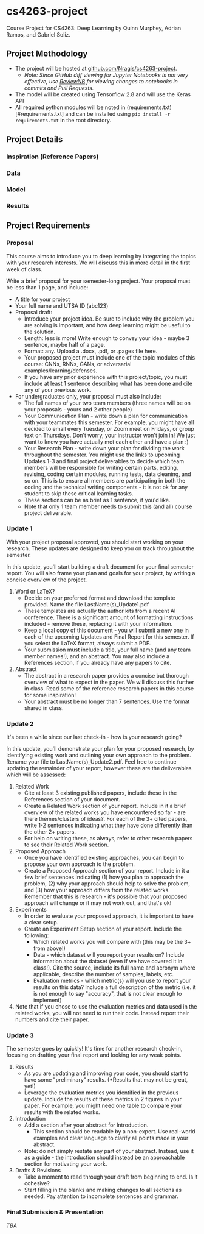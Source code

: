 # cs4263-project
Course Project for CS4263: Deep Learning by Quinn Murphey, Adrian Ramos, and Gabriel Soliz.

## Project Methodology
- The project will be hosted at [github.com/Nragis/cs4263-project](https://github.com/Nragis/cs4263-project).
  - *Note: Since GitHub diff viewing for Jupyter Notebooks is not very effective, use [ReviewNB](https://app.reviewnb.com/Nragis/cs4263-project/) for viewing changes to notebooks in commits and Pull Requests.*
- The model will be created using Tensorflow 2.8 and will use the Keras API
- All required python modules will be noted in (requirements.txt)[#requirements.txt] and can be installed using `pip install -r requirements.txt` in the root directory.

## Project Details

### Inspiration (Reference Papers)

### Data

### Model

### Results

## Project Requirements

### Proposal


This course aims to introduce you to deep learning by integrating the topics with your research interests. We will discuss this in more detail in the first week of class.

Write a brief proposal for your semester-long project. Your proposal must be less than 1 page, and include:

- A title for your project
- Your full name and UTSA ID (abc123)
- Proposal draft:
    - Introduce your project idea. Be sure to include why the problem you are solving is important, and how deep learning might be useful to the solution.
    - Length: less is more! Write enough to convey your idea - maybe 3 sentence, maybe half of a page.
    - Format: any. Upload a .docx, .pdf, or .pages file here.
    - Your proposed project must include one of the topic modules of this course: CNNs, RNNs, GANs, or adversarial examples/learning/defenses.
    - If you have any prior experience with this project/topic, you must include at least 1 sentence describing what has been done and cite any of your previous work. 
- For undergraduates only, your proposal must also include:
    - The full names of your two team members (three names will be on your proposals - yours and 2 other people)
    - Your Communication Plan - write down a plan for communication with your teammates this semester. For example, you might have all decided to email every Tuesday, or Zoom meet on Fridays, or group text on Thursdays. Don't worry, your instructor won't join in! We just want to know you have actually met each other and have a plan :)
    - Your Research Plan - write down your plan for dividing the work throughout the semester. You might use the links to upcoming Updates 1-3 and final project deliverables to decide which team members will be responsible for writing certain parts, editing, revising, coding certain modules, running tests, data cleaning, and so on. This is to ensure all members are participating in both the coding and the technical writing components - it is not ok for any student to skip these critical learning tasks.
    - These sections can be as brief as 1 sentence, if you'd like.
    - Note that only 1 team member needs to submit this (and all) course project deliverable.

### Update 1

With your project proposal approved, you should start working on your research. These updates are designed to keep you on track throughout the semester.

In this update, you'll start building a draft document for your final semester report. You will also frame your plan and goals for your project, by writing a concise overview of the project.

1. Word or LaTeX?
    - Decide on your preferred format and download the template provided. Name the file LastName(s)\_Update1.pdf
    - These templates are actually the author kits from a recent AI conference. There is a significant amount of formatting instructions included - remove these, replacing it with your information.
    - Keep a local copy of this document - you will submit a new one in each of the upcoming Updates and Final Report for this semester. If you select the LaTeX format, always submit a PDF.
    - Your submission must include a title, your full name (and any team member names!), and an abstract. You may also include a References section, if you already have any papers to cite.
2. Abstract
    - The abstract in a research paper provides a concise but thorough overview of what to expect in the paper. We will discuss this further in class. Read some of the reference research papers in this course for some inspiration!
    - Your abstract must be no longer than 7 sentences. Use the format shared in class.

### Update 2

It's been a while since our last check-in - how is your research going?

In this update, you'll demonstrate your plan for your proposed research, by identifying existing work and outlining your own approach to the problem. Rename your file to LastName(s)\_Update2.pdf. Feel free to continue updating the remainder of your report, however these are the deliverables which will be assessed:

1. Related Work
    - Cite at least 3 existing published papers, include these in the References section of your document.
    - Create a Related Work section of your report. Include in it a brief overview of the related works you have encountered so far - are there themes/clusters of ideas?. For each of the 3+ cited papers, write 1-2 sentences indicating what they have done differently than the other 2+ papers.
    - For help on writing these, as always, refer to other research papers to see their Related Work section.
2. Proposed Approach
    - Once you have identified existing approaches, you can begin to propose your own approach to the problem.
    - Create a Proposed Approach section of your report. Include in it a few brief sentences indicating (1) how you plan to approach the problem, (2) why your approach should help to solve the problem, and (3) how your approach differs from the related works. Remember that this is research - it's possible that your proposed approach will change or it may not work out, and that's ok!
3. Experiments
    - In order to evaluate your proposed approach, it is important to have a clear setup.
    - Create an Experiment Setup section of your report. Include the following:
        - Which related works you will compare with (this may be the 3+ from above!)
        - Data - which dataset will you report your results on? Include information about the dataset (even if we have covered it in class!). Cite the source, include its full name and acronym where applicable, describe the number of samples, labels, etc.
        - Evaluation metrics - which metric(s) will you use to report your results on this data? Include a full description of the metric (i.e. it is not enough to say "accuracy", that is not clear enough to implement)
3. Note that if you chose to use the evaluation metrics and data used in the related works, you will not need to run their code. Instead report their numbers and cite their paper. 

### Update 3

The semester goes by quickly! It's time for another research check-in, focusing on drafting your final report and looking for any weak points.

1. Results
    - As you are updating and improving your code, you should start to have some "preliminary" results. (\*Results that may not be great, yet!)
    - Leverage the evaluation metrics you identified in the previous update. Include the results of these metrics in 2 figures in your paper. For example, you might need one table to compare your results with the related works.
2. Introduction
    - Add a section after your abstract for Introduction.
        - This section should be readable by a non-expert. Use real-world examples and clear language to clarify all points made in your abstract.
    - Note: do not simply restate any part of your abstract. Instead, use it as a guide - the introduction should instead be an approachable section for motivating your work.
3. Drafts & Revisions
    - Take a moment to read through your draft from beginning to end. Is it cohesive?
    - Start filling in the blanks and making changes to all sections as needed. Pay attention to incomplete sentences and grammar.

### Final Submission & Presentation

*TBA*
